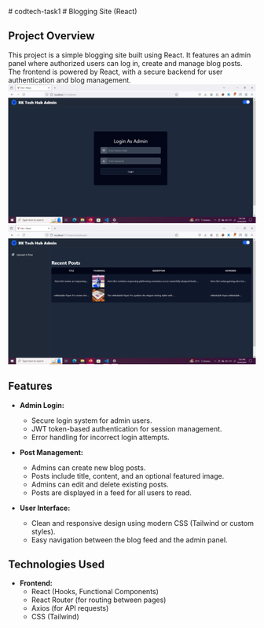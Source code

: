 #   c o d t e c h - t a s k 1 
 # Blogging Site (React)

## Project Overview

This project is a simple blogging site built using React. It features an admin panel where authorized users can log in, create and manage blog posts. The frontend is powered by React, with a secure backend for user authentication and blog management.
![Admin Login](./results/adminpanel.png)
![Admin Dashboard](./results/admindashboard.png)
## Features

- **Admin Login:**
  - Secure login system for admin users.
  - JWT token-based authentication for session management.
  - Error handling for incorrect login attempts.

- **Post Management:**
  - Admins can create new blog posts.
  - Posts include title, content, and an optional featured image.
  - Admins can edit and delete existing posts.
  - Posts are displayed in a feed for all users to read.

- **User Interface:**
  - Clean and responsive design using modern CSS (Tailwind or custom styles).
  - Easy navigation between the blog feed and the admin panel.

## Technologies Used

- **Frontend:**
  - React (Hooks, Functional Components)
  - React Router (for routing between pages)
  - Axios (for API requests)
  - CSS (Tailwind)


 
